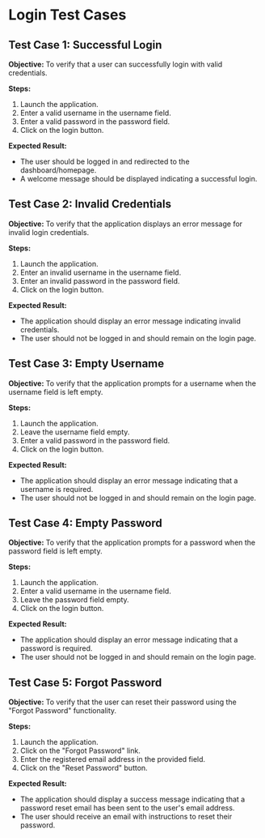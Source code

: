 # Login Test Cases

## Test Case 1: Successful Login
**Objective:** To verify that a user can successfully login with valid credentials.

**Steps:**
1. Launch the application.
2. Enter a valid username in the username field.
3. Enter a valid password in the password field.
4. Click on the login button.

**Expected Result:**
- The user should be logged in and redirected to the dashboard/homepage.
- A welcome message should be displayed indicating a successful login.

## Test Case 2: Invalid Credentials
**Objective:** To verify that the application displays an error message for invalid login credentials.

**Steps:**
1. Launch the application.
2. Enter an invalid username in the username field.
3. Enter an invalid password in the password field.
4. Click on the login button.

**Expected Result:**
- The application should display an error message indicating invalid credentials.
- The user should not be logged in and should remain on the login page.

## Test Case 3: Empty Username
**Objective:** To verify that the application prompts for a username when the username field is left empty.

**Steps:**
1. Launch the application.
2. Leave the username field empty.
3. Enter a valid password in the password field.
4. Click on the login button.

**Expected Result:**
- The application should display an error message indicating that a username is required.
- The user should not be logged in and should remain on the login page.

## Test Case 4: Empty Password
**Objective:** To verify that the application prompts for a password when the password field is left empty.

**Steps:**
1. Launch the application.
2. Enter a valid username in the username field.
3. Leave the password field empty.
4. Click on the login button.

**Expected Result:**
- The application should display an error message indicating that a password is required.
- The user should not be logged in and should remain on the login page.

## Test Case 5: Forgot Password
**Objective:** To verify that the user can reset their password using the "Forgot Password" functionality.

**Steps:**
1. Launch the application.
2. Click on the "Forgot Password" link.
3. Enter the registered email address in the provided field.
4. Click on the "Reset Password" button.

**Expected Result:**
- The application should display a success message indicating that a password reset email has been sent to the user's email address.
- The user should receive an email with instructions to reset their password.

